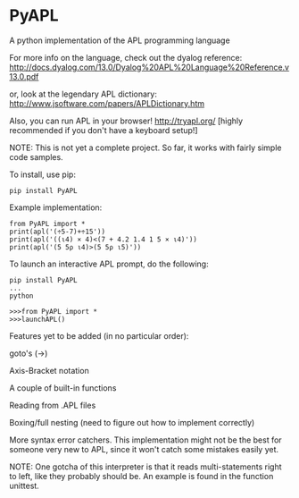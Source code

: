 # PyAPL
A python implementation of the APL programming language

For more info on the language, check out the dyalog reference: http://docs.dyalog.com/13.0/Dyalog%20APL%20Language%20Reference.v13.0.pdf

or, look at the legendary APL dictionary: http://www.jsoftware.com/papers/APLDictionary.htm

Also, you can run APL in your browser! http://tryapl.org/ [highly recommended if you don't have a keyboard setup!]

NOTE: This is not yet a complete project. So far, it works with fairly simple code samples.

To install, use pip:

	pip install PyAPL

Example implementation:

    from PyAPL import *
    print(apl('(÷5-7)+÷15'))
    print(apl('((⍳4) × 4)<(7 + 4.2 1.4 1 5 × ⍳4)'))
    print(apl('(5 5⍴ ⍳4)>(5 5⍴ ⍳5)'))

To launch an interactive APL prompt, do the following:

    pip install PyAPL
    ...
    python

    >>>from PyAPL import *
    >>>launchAPL()

Features yet to be added (in no particular order):

goto's (→)

Axis-Bracket notation

A couple of built-in functions

Reading from .APL files

Boxing/full nesting (need to figure out how to implement correctly)

More syntax error catchers. This implementation might not be the best for someone very new to APL, since it won't catch some mistakes easily yet.


NOTE: One gotcha of this interpreter is that it reads multi-statements right to left, like they probably should be. An example is found in the function unittest.
